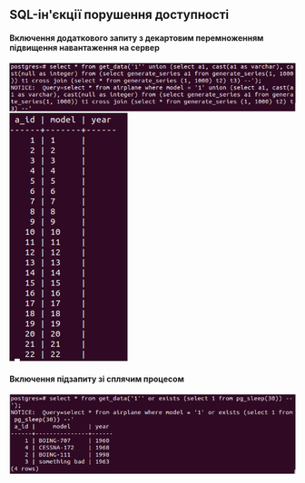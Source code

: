 ## SQL-ін'єкції порушення доступності</br>
#### Включення додаткового запиту з декартовим перемноженням підвищення навантаження на сервер</br>
![Alt text](img/image-8.png)</br>
![Alt text](img/image-15.png)</br>
#### Включення підзапиту зі сплячим процесом</br>
![Alt text](img/image-9.png)</br>